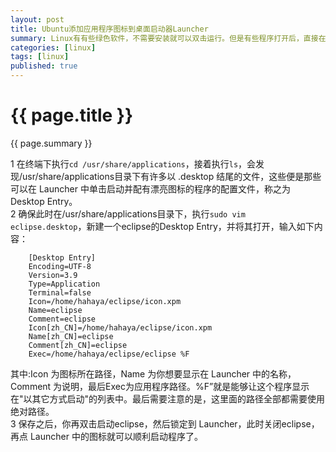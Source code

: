 ```yaml
---
layout: post
title: Ubuntu添加应用程序图标到桌面启动器Launcher
summary: Linux有有些绿色软件，不需要安装就可以双击运行。但是有些程序打开后，直接在Launcher中右键选择Lock to Launcher会使用默认图标，一点都不美观。并且即使锁定到Launcher中，单击后一闪，什么都没有发生，并没有启动应用程序。比如说：eclipse、Sublime Text等。下面就以eclipse做演示，如果解决遇到的问题。
categories: [linux]
tags: [linux]
published: true
---
```


# {{ page.title }} #
{{ page.summary }}

1 在终端下执行`cd /usr/share/applications`，接着执行`ls`，会发现/usr/share/applications目录下有许多以 .desktop 结尾的文件，这些便是那些可以在 Launcher 中单击启动并配有漂亮图标的程序的配置文件，称之为 Desktop Entry。  
2 确保此时在/usr/share/applications目录下，执行`sudo vim eclipse.desktop`，新建一个eclipse的Desktop Entry，并将其打开，输入如下内容：  

        [Desktop Entry]  
        Encoding=UTF-8  
        Version=3.9  
        Type=Application  
        Terminal=false  
        Icon=/home/hahaya/eclipse/icon.xpm  
        Name=eclipse  
        Comment=eclipse  
        Icon[zh_CN]=/home/hahaya/eclipse/icon.xpm  
        Name[zh_CN]=eclipse  
        Comment[zh_CN]=eclipse  
        Exec=/home/hahaya/eclipse/eclipse %F  

其中:Icon 为图标所在路径，Name 为你想要显示在 Launcher 中的名称，Comment 为说明，最后Exec为应用程序路径。%F”就是能够让这个程序显示在"以其它方式启动"的列表中。最后需要注意的是，这里面的路径全部都需要使用绝对路径。  
3 保存之后，你再双击启动eclipse，然后锁定到 Launcher，此时关闭eclipse，再点 Launcher 中的图标就可以顺利启动程序了。

